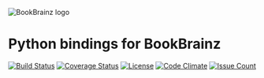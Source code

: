![BookBrainz logo](https://bookbrainz.org/images/BookBrainz_text.svg)
# Python bindings for BookBrainz

[![Build Status](https://travis-ci.org/s17k/python-bookbrainz.svg?branch=master)](https://travis-ci.org/s17k/python-bookbrainz)
[![Coverage Status](https://coveralls.io/repos/github/s17k/python-bookbrainz/badge.svg?branch=master)](https://coveralls.io/github/s17k/python-bookbrainz?branch=master)
[![License](http://img.shields.io/:license-GPLv3-blue.svg?style=flat-square)](http://www.gnu.org/licenses/gpl-3.0.en.html)
[![Code Climate](https://codeclimate.com/github/s17k/python-bookbrainz/badges/gpa.svg)](https://codeclimate.com/github/s17k/python-bookbrainz)
[![Issue Count](https://codeclimate.com/github/s17k/python-bookbrainz/badges/issue_count.svg)](https://codeclimate.com/github/s17k/python-bookbrainz)
